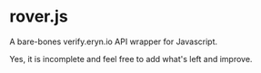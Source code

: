 # rover.js
A bare-bones verify.eryn.io API wrapper for Javascript.

Yes, it is incomplete and feel free to add what's left and improve.
